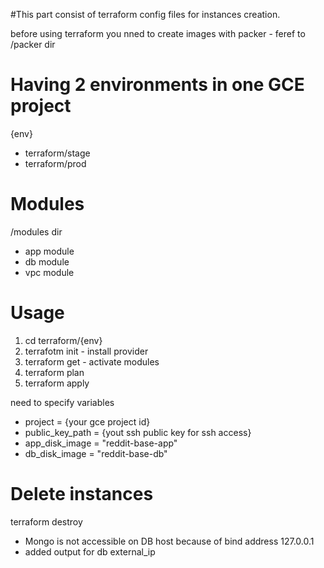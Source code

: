 #This part consist of terraform config files  for instances creation.

before using terraform you nned to create images with packer - feref to /packer dir

# Having 2 environments in one GCE project
{env}
- terraform/stage
- terraform/prod

# Modules

/modules dir

- app module
- db module
- vpc module

# Usage

1. cd terraform/{env}
2. terrafotm init -  install provider
3. terraform get - activate modules
4. terraform plan
5. terraform apply

need to specify variables

- project             = {your gce project id}
- public_key_path     = {yout ssh public key for ssh access}
- app_disk_image      = "reddit-base-app"
- db_disk_image       = "reddit-base-db"


# Delete instances

terraform destroy

- Mongo is not accessible on DB host because of bind address 127.0.0.1
- added output for db external_ip
